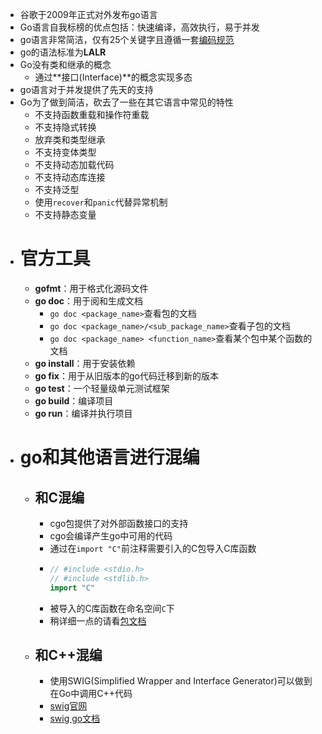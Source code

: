 - 谷歌于2009年正式对外发布go语言
- Go语言自我标榜的优点包括：快速编译，高效执行，易于并发
- go语言非常简洁，仅有25个关键字且遵循一套[编码规范](https://go.dev/ref/spec)
- go的语法标准为**LALR**
- Go没有类和继承的概念
	- 通过**接口(Interface)**的概念实现多态
- go语言对于并发提供了先天的支持
- Go为了做到简洁，砍去了一些在其它语言中常见的特性
	- 不支持函数重载和操作符重载
	- 不支持隐式转换
	- 放弃类和类型继承
	- 不支持变体类型
	- 不支持动态加载代码
	- 不支持动态库连接
	- 不支持泛型
	- 使用`recover`和`panic`代替异常机制
	- 不支持静态变量
- # 官方工具
	- **gofmt**：用于格式化源码文件
	- **go doc**：用于阅和生成文档
		- ``go doc <package_name>``查看包的文档
		- `go doc <package_name>/<sub_package_name>`查看子包的文档
		- `go doc <package_name> <function_name>`查看某个包中某个函数的文档
	- **go install**：用于安装依赖
	- **go fix**：用于从旧版本的go代码迁移到新的版本
	- **go test**：一个轻量级单元测试框架
	- **go build**：编译项目
	- **go run**：编译并执行项目
- # go和其他语言进行混编
	- ## 和C混编
		- cgo包提供了对外部函数接口的支持
		- cgo会编译产生go中可用的代码
		- 通过在`import "C"`前注释需要引入的C包导入C库函数
		- ```go
		  // #include <stdio.h>
		  // #include <stdlib.h>
		  import "C"
		  ```
		- 被导入的C库函数在命名空间`C`下
		- 稍详细一点的请看[包文档](https://pkg.go.dev/cmd/cgo)
	- ## 和C++混编
		- 使用SWIG(Simplified Wrapper and Interface Generator)可以做到在Go中调用C++代码
		- [swig官网](https://www.swig.org/)
		- [swig go文档](https://www.swig.org/Doc3.0/Go.html#Go_overview)